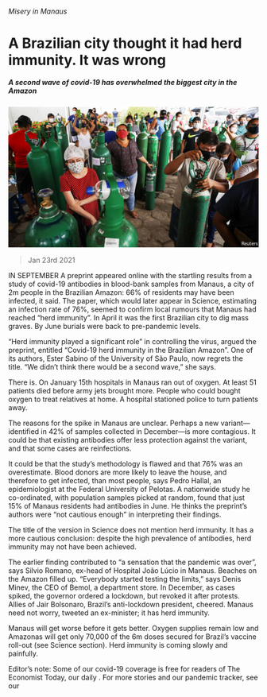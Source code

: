 ###### Misery in Manaus

# A Brazilian city thought it had herd immunity. It was wrong 

##### A second wave of covid-19 has overwhelmed the biggest city in the Amazon 

![image](images/20210123_AMP005_0.jpg) 

> Jan 23rd 2021 


IN SEPTEMBER A preprint appeared online with the startling results from a study of covid-19 antibodies in blood-bank samples from Manaus, a city of 2m people in the Brazilian Amazon: 66% of residents may have been infected, it said. The paper, which would later appear in Science, estimating an infection rate of 76%, seemed to confirm local rumours that Manaus had reached “herd immunity”. In April it was the first Brazilian city to dig mass graves. By June burials were back to pre-pandemic levels.


“Herd immunity played a significant role” in controlling the virus, argued the preprint, entitled “Covid-19 herd immunity in the Brazilian Amazon”. One of its authors, Ester Sabino of the University of São Paulo, now regrets the title. “We didn’t think there would be a second wave,” she says.



There is. On January 15th hospitals in Manaus ran out of oxygen. At least 51 patients died before army jets brought more. People who could bought oxygen to treat relatives at home. A hospital stationed police to turn patients away.


The reasons for the spike in Manaus are unclear. Perhaps a new variant—identified in 42% of samples collected in December—is more contagious. It could be that existing antibodies offer less protection against the variant, and that some cases are reinfections.


It could be that the study’s methodology is flawed and that 76% was an overestimate. Blood donors are more likely to leave the house, and therefore to get infected, than most people, says Pedro Hallal, an epidemiologist at the Federal University of Pelotas. A nationwide study he co-ordinated, with population samples picked at random, found that just 15% of Manaus residents had antibodies in June. He thinks the preprint’s authors were “not cautious enough” in interpreting their findings.


The title of the version in Science does not mention herd immunity. It has a more cautious conclusion: despite the high prevalence of antibodies, herd immunity may not have been achieved.


The earlier finding contributed to “a sensation that the pandemic was over”, says Silvio Romano, ex-head of Hospital João Lúcio in Manaus. Beaches on the Amazon filled up. “Everybody started testing the limits,” says Denis Minev, the CEO of Bemol, a department store. In December, as cases spiked, the governor ordered a lockdown, but revoked it after protests. Allies of Jair Bolsonaro, Brazil’s anti-lockdown president, cheered. Manaus need not worry, tweeted an ex-minister; it has herd immunity.


Manaus will get worse before it gets better. Oxygen supplies remain low and Amazonas will get only 70,000 of the 6m doses secured for Brazil’s vaccine roll-out (see Science section). Herd immunity is coming slowly and painfully.


Editor’s note: Some of our covid-19 coverage is free for readers of The Economist Today, our daily . For more stories and our pandemic tracker, see our 

